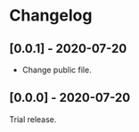 # Changelog

## [0.0.1] - 2020-07-20

- Change public file.

## [0.0.0] - 2020-07-20

Trial release.

